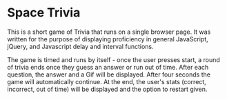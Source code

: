# Space Trivia

This is a short game of Trivia that runs on a single browser page. It was
written for the purpose of displaying proficiency in general JavaScript, jQuery, and
Javascript delay and interval functions.

The game is timed and runs by itself - once the user presses start, a round of trivia
ends once they guess an answer or run out of time. After each question, the answer
and a Gif will be displayed. After four seconds the game will automatically continue.
At the end, the user's stats (correct, incorrect, out of time) will be displayed 
and the option to restart given.